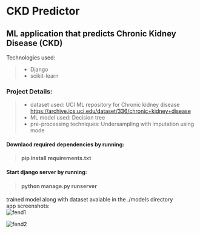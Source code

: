 # CKD Predictor  
## ML application that predicts Chronic Kidney Disease (CKD)  
Technologies used:  
> * Django  
> * scikit-learn  
### Project Details:  
> * dataset used: UCI ML repository for Chronic kidney disease https://archive.ics.uci.edu/dataset/336/chronic+kidney+disease  
> * ML model used: Decision tree  
> * pre-processing techniques: Undersampling with imputation using mode    

#### Downlaod required dependencies by running:  
> #### pip install requirements.txt
#### Start django server by running:  
> #### python manage.py runserver
trained model along with dataset avaiable in the ./models directory  
app screenshots:  
![fend1](https://github.com/saip429/ckd-predictor/assets/87996749/74e2655e-b1b6-4788-891b-13f670864ab8)

![fend2](https://github.com/saip429/ckd-predictor/assets/87996749/1822a557-05eb-450f-9410-2ddca8c10dcf)
